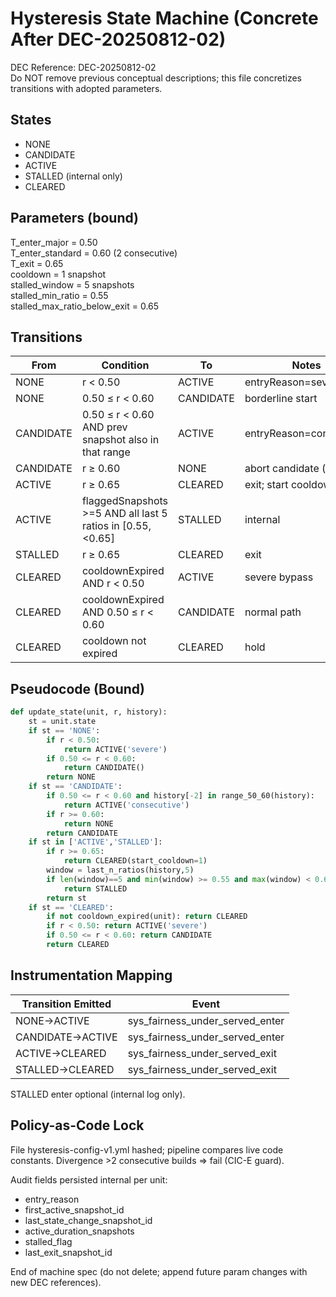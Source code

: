 # Hysteresis State Machine (Concrete After DEC-20250812-02)

DEC Reference: DEC-20250812-02  
Do NOT remove previous conceptual descriptions; this file concretizes transitions with adopted parameters.

## States
- NONE
- CANDIDATE
- ACTIVE
- STALLED (internal only)
- CLEARED

## Parameters (bound)
T_enter_major = 0.50  
T_enter_standard = 0.60 (2 consecutive)  
T_exit = 0.65  
cooldown = 1 snapshot  
stalled_window = 5 snapshots  
stalled_min_ratio = 0.55  
stalled_max_ratio_below_exit = 0.65  

## Transitions
| From | Condition | To | Notes |
|------|-----------|----|------|
| NONE | r < 0.50 | ACTIVE | entryReason=severe |
| NONE | 0.50 ≤ r < 0.60 | CANDIDATE | borderline start |
| CANDIDATE | 0.50 ≤ r < 0.60 AND prev snapshot also in that range | ACTIVE | entryReason=consecutive |
| CANDIDATE | r ≥ 0.60 | NONE | abort candidate (noise) |
| ACTIVE | r ≥ 0.65 | CLEARED | exit; start cooldown |
| ACTIVE | flaggedSnapshots >=5 AND all last 5 ratios in [0.55, <0.65] | STALLED | internal |
| STALLED | r ≥ 0.65 | CLEARED | exit |
| CLEARED | cooldownExpired AND r < 0.50 | ACTIVE | severe bypass |
| CLEARED | cooldownExpired AND 0.50 ≤ r < 0.60 | CANDIDATE | normal path |
| CLEARED | cooldown not expired | CLEARED | hold |

## Pseudocode (Bound)
```python
def update_state(unit, r, history):
    st = unit.state
    if st == 'NONE':
        if r < 0.50:
            return ACTIVE('severe')
        if 0.50 <= r < 0.60:
            return CANDIDATE()
        return NONE
    if st == 'CANDIDATE':
        if 0.50 <= r < 0.60 and history[-2] in range_50_60(history):
            return ACTIVE('consecutive')
        if r >= 0.60:
            return NONE
        return CANDIDATE
    if st in ['ACTIVE','STALLED']:
        if r >= 0.65:
            return CLEARED(start_cooldown=1)
        window = last_n_ratios(history,5)
        if len(window)==5 and min(window) >= 0.55 and max(window) < 0.65:
            return STALLED
        return st
    if st == 'CLEARED':
        if not cooldown_expired(unit): return CLEARED
        if r < 0.50: return ACTIVE('severe')
        if 0.50 <= r < 0.60: return CANDIDATE
        return CLEARED
```

## Instrumentation Mapping
| Transition Emitted | Event |
|--------------------|-------|
| NONE→ACTIVE | sys_fairness_under_served_enter |
| CANDIDATE→ACTIVE | sys_fairness_under_served_enter |
| ACTIVE→CLEARED | sys_fairness_under_served_exit |
| STALLED→CLEARED | sys_fairness_under_served_exit |

STALLED enter optional (internal log only).

## Policy-as-Code Lock
File hysteresis-config-v1.yml hashed; pipeline compares live code constants. Divergence >2 consecutive builds ⇒ fail (CIC-E guard).

Audit fields persisted internal per unit:
- entry_reason
- first_active_snapshot_id
- last_state_change_snapshot_id
- active_duration_snapshots
- stalled_flag
- last_exit_snapshot_id

End of machine spec (do not delete; append future param changes with new DEC references).